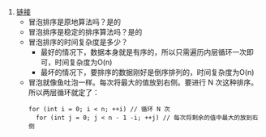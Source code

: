 1.  [链接](https://leetcode-cn.com/problems/sort-an-array/)       
    + 冒泡排序是原地算法吗？是的    
    + 冒泡排序是稳定的排序算法吗？是的      
    + 冒泡排序的时间复杂度是多少？    
      + 最好的情况下，数据本身就是有序的，所以只需遍历内层循环一次即可，时间复杂度为O(n)     
      + 最坏的情况下，要排序的数据刚好是倒序排列的，时间复杂度为O(n)      
    + 冒泡就像鱼吐泡一样。每次将最大的值放到右侧。要进行 N 次这种排序。所以两层循环就定了：   
      ```
      for (int i = 0; i < n; ++i) // 循环 N 次
        for (int j = 0; j < n - 1 -i; ++j) // 每次将剩余的值中最大的放到右侧
      ```
